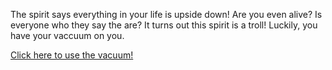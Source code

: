 The spirit says everything in your life is upside down! Are you even alive? Is everyone who they say the are?
It turns out this spirit is a troll! Luckily, you have your vaccuum on you.

[Click here to use the vacuum!](../vacuum/vacuum.md)